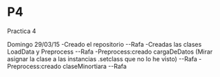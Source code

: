 # P4
Practica 4

Domingo 29/03/15
-Creado el repositorio --Rafa
-Creadas las clases LoadData y Preprocess --Rafa
-Preprocess:creado cargaDeDatos (Mirar asignar la clase a las instancias .setclass que no lo he visto) --Rafa
-Preprocess:creado claseMinortiara --Rafa


